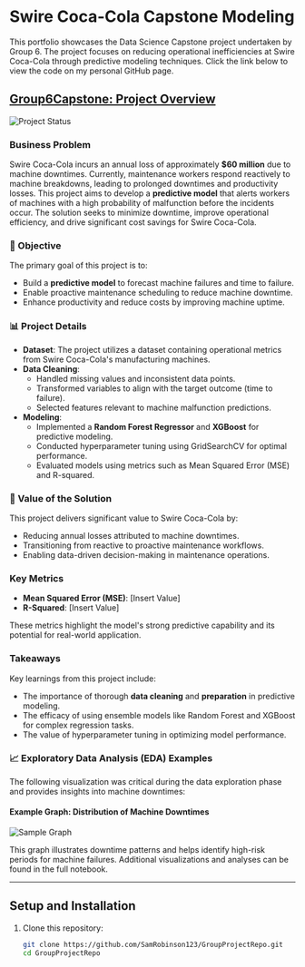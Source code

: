 # Swire Coca-Cola Capstone Modeling

This portfolio showcases the Data Science Capstone project undertaken by Group 6. The project focuses on reducing operational inefficiencies at Swire Coca-Cola through predictive modeling techniques. Click the link below to view the code on my personal GitHub page.

## [Group6Capstone: Project Overview](https://github.com/SamRobinson123/GroupProjectRepo/blob/main/Group6Capstone.ipynb)
![Project Status](https://img.shields.io/badge/status-complete-green.svg)

### Business Problem
Swire Coca-Cola incurs an annual loss of approximately **$60 million** due to machine downtimes. Currently, maintenance workers respond reactively to machine breakdowns, leading to prolonged downtimes and productivity losses. This project aims to develop a **predictive model** that alerts workers of machines with a high probability of malfunction before the incidents occur. The solution seeks to minimize downtime, improve operational efficiency, and drive significant cost savings for Swire Coca-Cola.

### 🎯 Objective
The primary goal of this project is to:
- Build a **predictive model** to forecast machine failures and time to failure.
- Enable proactive maintenance scheduling to reduce machine downtime.
- Enhance productivity and reduce costs by improving machine uptime.

### 📊 Project Details
- **Dataset**: The project utilizes a dataset containing operational metrics from Swire Coca-Cola's manufacturing machines.
- **Data Cleaning**:
  - Handled missing values and inconsistent data points.
  - Transformed variables to align with the target outcome (time to failure).
  - Selected features relevant to machine malfunction predictions.
- **Modeling**:
  - Implemented a **Random Forest Regressor** and **XGBoost** for predictive modeling.
  - Conducted hyperparameter tuning using GridSearchCV for optimal performance.
  - Evaluated models using metrics such as Mean Squared Error (MSE) and R-squared.

### 🚀 Value of the Solution
This project delivers significant value to Swire Coca-Cola by:
- Reducing annual losses attributed to machine downtimes.
- Transitioning from reactive to proactive maintenance workflows.
- Enabling data-driven decision-making in maintenance operations.

### Key Metrics
- **Mean Squared Error (MSE)**: [Insert Value]
- **R-Squared**: [Insert Value]

These metrics highlight the model's strong predictive capability and its potential for real-world application.

### Takeaways
Key learnings from this project include:
- The importance of thorough **data cleaning** and **preparation** in predictive modeling.
- The efficacy of using ensemble models like Random Forest and XGBoost for complex regression tasks.
- The value of hyperparameter tuning in optimizing model performance.

### 📈 Exploratory Data Analysis (EDA) Examples
The following visualization was critical during the data exploration phase and provides insights into machine downtimes:

#### Example Graph: Distribution of Machine Downtimes
![Sample Graph](sample_graph.png)

This graph illustrates downtime patterns and helps identify high-risk periods for machine failures. Additional visualizations and analyses can be found in the full notebook.

---

## Setup and Installation

1. Clone this repository:

   ```bash
   git clone https://github.com/SamRobinson123/GroupProjectRepo.git
   cd GroupProjectRepo
